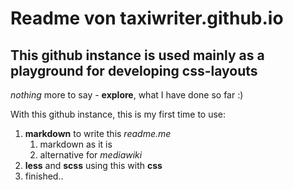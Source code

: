 # Readme von taxiwriter.github.io
## This github instance is used mainly as a playground for developing css-layouts

*nothing* more to say - **explore**, what I have done so far :)

With this github instance, this is my first time to use:
1. **markdown** to write this *readme.me*
	1. markdown as it is
	2. alternative for *mediawiki*
2. **less** and **scss** using this with **css**
3. finished..
